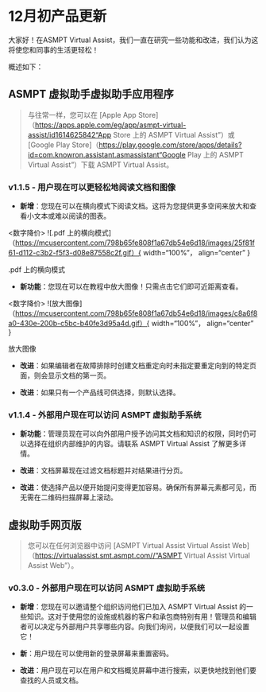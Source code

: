 # 12月初产品更新

大家好！在ASMPT Virtual Assist，我们一直在研究一些功能和改进，我们认为这将使您和同事的生活更轻松！

概述如下：
## ASMPT 虚拟助手虚拟助手应用程序
> 与往常一样，您可以在 [Apple App Store]（https://apps.apple.com/eg/app/asmpt-virtual-assist/id1614625842“App Store 上的 ASMPT Virtual Assist”）或 [Google Play Store]（https://play.google.com/store/apps/details?id=com.knowron.assistant.asmassistant“Google Play 上的 ASMPT Virtual Assist”）下载 ASMPT Virtual Assist。

### v1.1.5 - 用户现在可以更轻松地阅读文档和图像
- **新增**：您现在可以在横向模式下阅读文档。这将为您提供更多空间来放大和查看小文本或难以阅读的图表。

<数字降价>
![.pdf 上的横向模式]（https://mcusercontent.com/798b65fe808f1a67db54e6d18/images/25f81f61-d112-c3b2-f5f3-d08e87558c2f.gif）{ width=“100%”， align=“center” }
<figcaption>.pdf 上的横向模式</figcaption>
</figure>

- **新功能**：您现在可以在教程中放大图像！只需点击它们即可近距离查看。

<数字降价>
![放大图像]（https://mcusercontent.com/798b65fe808f1a67db54e6d18/images/c8a6f8a0-430e-200b-c5bc-b40fe3d95a4d.gif）{ width=“100%”， align=“center” }
<figcaption>放大图像</figcaption>
</figure>

- **改进**：如果编辑者在故障排除时创建文档重定向时未指定要重定向到的特定页面，则会显示文档的第一页。

- **改进**：如果只有一个产品线可供选择，则默认选择。

### v1.1.4 - 外部用户现在可以访问 ASMPT 虚拟助手系统

- **新功能**：管理员现在可以向外部用户授予访问其文档和知识的权限，同时仍可以选择在组织内部维护的内容。请联系 ASMPT Virtual Assist 了解更多详情。

- **改进**：文档屏幕现在过滤文档标题并对结果进行分页。

- **改进**：使选择产品以便开始提问变得更加容易。确保所有屏幕元素都可见，而无需在二维码扫描屏幕上滚动。

## 虚拟助手网页版
> 您可以在任何浏览器中访问 [ASMPT Virtual Assist Virtual Assist Web]（https://virtualassist.smt.asmpt.com//“ASMPT Virtual Assist Virtual Assist Web”）。

### v0.3.0 - 外部用户现在可以访问 ASMPT 虚拟助手系统
- **新增**：您现在可以邀请整个组织访问他们已加入 ASMPT Virtual Assist 的一些知识。这对于使用您的设施或机器的客户和承包商特别有用！管理员和编辑者可以决定与外部用户共享哪些内容。向我们询问，以便我们可以一起设置它！

- **新**：用户现在可以使用新的登录屏幕来重置密码。
- **改进**：用户现在可以在用户和文档概览屏幕中进行搜索，以更快地找到他们要查找的人员或文档。
